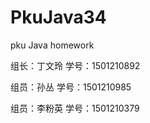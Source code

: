 # PkuJava34
pku Java homework
<html>
<p>组长：丁文玲  学号：1501210892</p>
<p>组员：孙丛    学号：1501210985</p>
<p>组员：李粉英  学号：1501210379</p>
</html>
